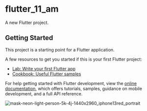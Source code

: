 # flutter_11_am

A new Flutter project.

## Getting Started

This project is a starting point for a Flutter application.

A few resources to get you started if this is your first Flutter project:

- [Lab: Write your first Flutter app](https://docs.flutter.dev/get-started/codelab)
- [Cookbook: Useful Flutter samples](https://docs.flutter.dev/cookbook)

For help getting started with Flutter development, view the
[online documentation](https://docs.flutter.dev/), which offers tutorials,
samples, guidance on mobile development, and a full API reference.


![mask-neon-light-person-5k-4j-1440x2960_iphone13red_portrait](https://user-images.githubusercontent.com/123371761/216248230-792752b6-1e84-4590-a52b-e6281f0f4270.png)
